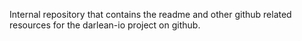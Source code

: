 Internal repository that contains the readme and other github related resources for the darlean-io project on github.
